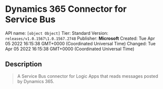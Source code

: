 # Dynamics 365 Connector for Service Bus
API name: `[object Object]`
Tier: Standard
Version: `releases/v1.0.1567\1.0.1567.2748`
Publisher: **Microsoft**
Created: Tue Apr 05 2022 16:15:38 GMT+0000 (Coordinated Universal Time)
Changed: Tue Apr 05 2022 16:15:38 GMT+0000 (Coordinated Universal Time)

## Description
> A Service Bus connector for Logic Apps that reads messages posted by Dynamics 365.
